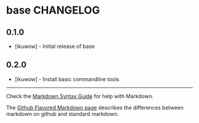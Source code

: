 base CHANGELOG
==============


0.1.0
-----
- [ikuwow] - Initial release of base

0.2.0
-----
- [ikuwow] - Install basic commandline tools

- - -
Check the [Markdown Syntax Guide](http://daringfireball.net/projects/markdown/syntax) for help with Markdown.

The [Github Flavored Markdown page](http://github.github.com/github-flavored-markdown/) describes the differences between markdown on github and standard markdown.
